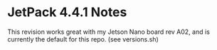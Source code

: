 # JetPack 4.4.1 Notes

This revision works great with my Jetson Nano board rev A02, and is currently the default for this repo.
(see versions.sh)
